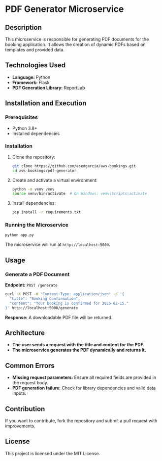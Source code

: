 # PDF Generator Microservice

## Description
This microservice is responsible for generating PDF documents for the booking application. It allows the creation of dynamic PDFs based on templates and provided data.

## Technologies Used
- **Language:** Python
- **Framework:** Flask
- **PDF Generation Library:** ReportLab

## Installation and Execution
### Prerequisites
- Python 3.8+
- Installed dependencies

### Installation
1. Clone the repository:
   ```sh
   git clone https://github.com/esedgarcia/aws-bookings.git
   cd aws-bookings/pdf-generator
   ```
2. Create and activate a virtual environment:
   ```sh
   python -m venv venv
   source venv/bin/activate  # On Windows: venv\Scripts\activate
   ```
3. Install dependencies:
   ```sh
   pip install -r requirements.txt
   ```

### Running the Microservice
```sh
python app.py
```
The microservice will run at `http://localhost:5000`.

## Usage
### Generate a PDF Document
**Endpoint:** `POST /generate`
```sh
curl -X POST -H "Content-Type: application/json" -d '{
  "title": "Booking Confirmation",
  "content": "Your booking is confirmed for 2025-02-15."
}' http://localhost:5000/generate
```
**Response:**
A downloadable PDF file will be returned.

## Architecture
- **The user sends a request with the title and content for the PDF.**
- **The microservice generates the PDF dynamically and returns it.**

## Common Errors
- **Missing request parameters:** Ensure all required fields are provided in the request body.
- **PDF generation failure:** Check for library dependencies and valid data inputs.

## Contribution
If you want to contribute, fork the repository and submit a pull request with improvements.

## License
This project is licensed under the MIT License.


